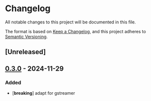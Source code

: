 # Changelog

All notable changes to this project will be documented in this file.

The format is based on [Keep a Changelog](https://keepachangelog.com/en/1.0.0/),
and this project adheres to [Semantic Versioning](https://semver.org/spec/v2.0.0.html).

## [Unreleased]

## [0.3.0](https://github.com/doom-fish/core-frameworks/compare/core-utils-rs-v0.2.2...core-utils-rs-v0.3.0) - 2024-11-29

### Added

- [**breaking**] adapt for gstreamer

